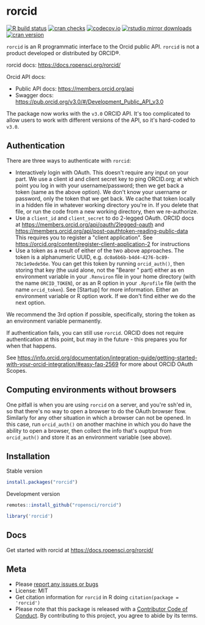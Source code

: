 rorcid
======



<!-- badges: start -->
[![R build status](https://github.com/ropensci/rorcid/workflows/R-CMD-check/badge.svg)](https://github.com/ropensci/rorcid/actions)
[![cran checks](https://cranchecks.info/badges/worst/rorcid)](https://cranchecks.info/pkgs/rorcid)
[![codecov.io](https://codecov.io/github/ropensci/rorcid/coverage.svg?branch=master)](https://codecov.io/github/ropensci/rorcid?branch=master)
[![rstudio mirror downloads](https://cranlogs.r-pkg.org/badges/rorcid?color=2ED968)](https://github.com/r-hub/cranlogs.app)
[![cran version](https://www.r-pkg.org/badges/version/rorcid)](https://cran.r-project.org/package=rorcid)
<!-- badges: end -->

`rorcid` is an R programmatic interface to the Orcid public API. `rorcid` is not a product developed or distributed by ORCID®.

rorcid docs: <https://docs.ropensci.org/rorcid/>

Orcid API docs:

* Public API docs: <https://members.orcid.org/api>
* Swagger docs: https://pub.orcid.org/v3.0/#/Development_Public_API_v3.0

The package now works with the `v3.0` ORCID API. It's too complicated to allow users to work with different versions of the API, so it's hard-coded to `v3.0`.

## Authentication

There are three ways to authenticate with `rorcid`:

- Interactively login with OAuth. This doesn't require any input on
your part. We use a client id and client secret key to ping ORCID.org;
at which point you log in with your username/password; then we get back
a token (same as the above option). We don't know your username or
password, only the token that we get back. We cache that token locally
in a hidden file in whatever working directory you're in. If you delete
that file, or run the code from a new working directory, then we
re-authorize.
- Use a `client_id` and `client_secret` to do 2-legged OAuth. 
ORCID docs at https://members.orcid.org/api/oauth/2legged-oauth and
https://members.orcid.org/api/post-oauthtoken-reading-public-data
This requires you to register a "client application". See 
https://orcid.org/content/register-client-application-2 for instructions
- Use a token as a result of either of the two above approaches. The token
is a alphanumeric UUID, e.g. `dc0a6b6b-b4d4-4276-bc89-78c1e9ede56e`. You
can get this token by running `orcid_auth()`, then storing that key
(the uuid alone, not the "Bearer " part) either as en environment
variable in your `.Renviron` file in your home directory (with the name
`ORCID_TOKEN`), or as an R option in your `.Rprofile` file (with the name
`orcid_token`). See [Startup] for more information.
Either an environment variable or R option work. If we don't find
either we do the next option.

We recommend the 3rd option if possible, specifically, storing the token
as an environment variable permanently.

If authentication fails, you can still use `rorcid`. ORCID does not require
authentication at this point, but may in the future - this prepares you
for when that happens.

See <https://info.orcid.org/documentation/integration-guide/getting-started-with-your-orcid-integration/#easy-faq-2569> for more about ORCID 
OAuth Scopes.

## Computing environments without browsers

One pitfall is when you are using `rorcid` on a server, and you're ssh'ed
in, so that there's no way to open a browser to do the OAuth browser
flow. Similarly for any other situation in which a browser can not be
opened. In this case, run `orcid_auth()` on another machine in which you do
have the ability to open a browser, then collect the info that's ouptput
from `orcid_auth()` and store it as an environment variable (see above).

## Installation

Stable version


```r
install.packages("rorcid")
```

Development version


```r
remotes::install_github("ropensci/rorcid")
```


```r
library('rorcid')
```

## Docs

Get started with rorcid at <https://docs.ropensci.org/rorcid/>

## Meta

* Please [report any issues or bugs](https://github.com/ropensci/rorcid/issues)
* License: MIT
* Get citation information for `rorcid` in R doing `citation(package = 'rorcid')`
* Please note that this package is released with a [Contributor Code of Conduct](https://ropensci.org/code-of-conduct/). By contributing to this project, you agree to abide by its terms.
